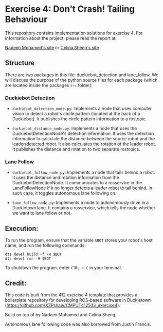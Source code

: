 # Exercise 4: Don’t Crash! Tailing Behaviour

This repository contains implementation solutions for exercise 4. For information about the project, please read the report at:

[Nadeen Mohamed's site](https://sites.google.com/ualberta.ca/nadeen-cmput-412/written-reports/exercise-4) or [Celina Sheng's site](https://sites.google.com/ualberta.ca/csheng2-cmput-412/exercise-4)


## Structure

There are two packages in this file: duckiebot_detection and lane_follow. We will discuss the purpose of the python source files for each package (which are located inside the packages `src` folder).

### Duckiebot Detection

- `duckiebot_detection_node.py`: Implements a node that uses computer vision to detect a robot's circle pattern (located at the back of a Duckiebot). It publishes the circle pattern information to a rostopic.

- `duckiebot_distance_node.py`: Implements a node that uses the DuckiebotDetectionNode's detection information. It uses the detection information to calculate the distance between the source robot and the leader/detected robot. It also calculates the rotation of the leader robot. It publishes the distance and rotation to two separate rostopics.

### Lane Follow

- `duckiebot_follow_node.py`: Implements a node that tails behind a robot. It uses the distance and rotation information from the DuckiebotDetectionNode. It communicates to a rosservice in the LaneFollowNode if it no longer detects a leader robot to tail behind. In such case, it toggles autonomous lane following on.

- `lane_follow_node.py`: Implements a node to autonomously drive in a Duckietown lane. It contains a rosservice, which tells the node whether we want to lane follow or not.


## Execution:

To run the program, ensure that the variable `$BOT` stores your robot's host name, and run the following commands:

```
dts devel build -f -H $BOT
dts devel run -H $BOT
```

To shutdown the program, enter `CTRL + C` in your terminal.

## Credit:

This code is built from the 412 exercise 4 template that provides a boilerplate repository for developing ROS-based software in Duckietown (https://github.com/XZPshaw/CMPUT412503_exercise4).

Build on top of by Nadeen Mohamed and Celina Sheng.

Autonomous lane following code was also borrowed from Justin Francis.
